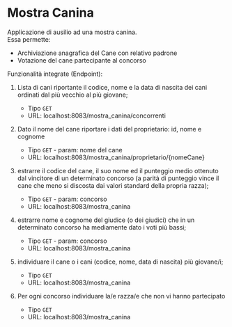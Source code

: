 # Mostra Canina

Applicazione di ausilio ad una mostra canina.  
Essa permette:

- Archiviazione anagrafica del Cane con relativo padrone
- Votazione del cane partecipante al concorso

Funzionalità integrate (Endpoint):

1. Lista di cani riportante il codice, nome e la data di nascita dei cani ordinati dal più vecchio al più giovane;
    - Tipo `GET`
    - URL:  localhost:8083/mostra_canina/concorrenti

2. Dato il nome del cane riportare i dati del proprietario: id, nome e cognome
    - Tipo `GET` - param: nome del cane
    - URL:  localhost:8083/mostra_canina/proprietario/{nomeCane}

3. estrarre il codice del cane, il suo nome ed il punteggio medio ottenuto dal vincitore di un determinato concorso (a
   parità di punteggio vince il cane che meno si discosta dai valori standard della propria razza);
    - Tipo `GET` - param: concorso
    - URL:  localhost:8083/mostra_canina

4. estrarre nome e cognome del giudice (o dei giudici) che in un determinato concorso ha mediamente dato i voti più
   bassi;
    - Tipo `GET` - param: concorso
    - URL:  localhost:8083/mostra_canina

5. individuare il cane o i cani (codice, nome, data di nascita) più giovane/i;
    - Tipo `GET`
    - URL:  localhost:8083/mostra_canina

6. Per ogni concorso individuare la/e razza/e che non vi hanno partecipato
    - Tipo `GET`
    - URL:  localhost:8083/mostra_canina
